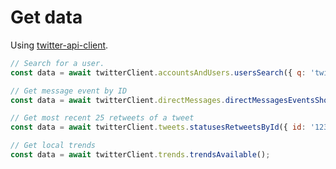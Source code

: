 # Get data

Using [twitter-api-client](https://www.npmjs.com/package/twitter-api-client).

```javascript 
// Search for a user.
const data = await twitterClient.accountsAndUsers.usersSearch({ q: 'twitterDev' });

// Get message event by ID
const data = await twitterClient.directMessages.directMessagesEventsShow({ id: '1234' });

// Get most recent 25 retweets of a tweet
const data = await twitterClient.tweets.statusesRetweetsById({ id: '12345', count: 25 });

// Get local trends
const data = await twitterClient.trends.trendsAvailable();
```
